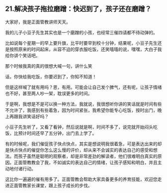 ## 21.解决孩子拖拉磨蹭：快迟到了，孩子还在磨蹭？
大家好，我是正面管教讲师天天。


我的儿子小豆子先生其实也是一个磨蹭的小孩，也经常三催四请都不待动弹的。


比如说每个星期一的早上要升旗，比平时要早到校十分钟，结果呢，小豆子先生还是按照原来的时间起床，从容不迫的穿衣服吃饭，还笑嘻嘻的说，嘿嘿，大白子我给你讲个笑话吧。


那个时候我真的真的很想大喊一句，讲什么笑


话，你快给我吃饭，你要迟到了，你知不知道！


但是这样喊了就有用吗？恩，有用。可能会让自己发个脾气，还有呢，让孩子情绪也不好，甚至两人吵一架，耽误更多的时间。


于是啊，我想是不是可以换一种方法，我就说，我很想听你讲的笑话就是时间有些不允许了，我感到有些着急，因为时间紧张，我希望你能专心吃饭，按时出门，晚上再跟我讲笑话好吗？


小豆子先生听了，又看了看钟，然后说就是啊，时间不多了，说完就开始闷头吃饭，比预计时间还早了五分钟，出门去上学了。


有的时候呢，我们催促孩子快点快点，其实是想说明我很着急，可是表达出来的却是快点快点的催促你怎么这么慢的评价，却从来不会诚实的表达自己的感受和想法。而孩子虽然是聪明的观察者，却是非常差劲的解读者，他们很难明白真实的原因。正面管教教会了我，不如诚实的表达自己的情绪，让孩子感知和明白，并且主动地付诸行动。


这比你一遍遍的催有用多了。正面管教会帮助大家具备更多的养育技能，欢迎您走进正面管教家长课堂，跟上孩子成长的步伐。

